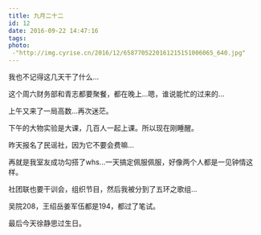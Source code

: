 ```yaml
---
title: 九月二十二
id: 12
date: 2016-09-22 14:47:16
tags:
photo:
 -"http://img.cyrise.cn/2016/12/6587705220161215151006065_640.jpg"
---
```


我也不记得这几天干了什么...

这个周六财务部和青志都要聚餐，都在晚上...嗯，谁说能忙的过来的...

上午又来了一局高数...再次迷茫。

下午的大物实验是大课，几百人一起上课。所以现在刚睡醒。

昨天报名了民谣社，因为它不要会费嘛...

再就是我室友成功勾搭了whs...一天搞定佩服佩服，好像两个人都是一见钟情这样。

社团联也要干训会，组织节目，然后我被分到了五环之歌组...

吴院208，王绍岳姜军伍都是194，都过了笔试。

最后今天徐静思过生日。
